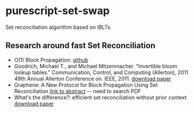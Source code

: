 # purescript-set-swap
Set reconciliation algorithm based on IBLTs.

## Research around fast Set Reconciliation

- O(1) Block Propagation: [github](https://gist.github.com/gavinandresen/e20c3b5a1d4b97f79ac2)
- Goodrich, Michael T., and Michael Mitzenmacher. "Invertible bloom lookup tables." Communication, Control, and Computing (Allerton), 2011 49th Annual Allerton Conference on. IEEE, 2011. [download paper](http://arxiv.org/pdf/1101.2245)
- Graphene: A New Protocol for Block Propagation Using Set Reconciliation
[link to abstract](https://link.springer.com/chapter/10.1007/978-3-319-67816-0_24) -- need to search PDF
- What's the difference?: efficient set reconciliation without prior context
[download paper](http://citeseerx.ist.psu.edu/viewdoc/download?doi=10.1.1.220.6282&rep=rep1&type=pdf)
